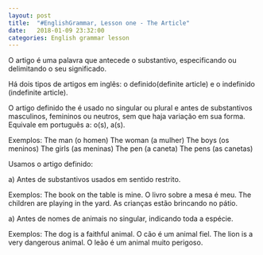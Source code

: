 ```yaml
---
layout: post
title:  "#EnglishGrammar, Lesson one - The Article"
date:   2018-01-09 23:32:00
categories: English grammar lesson
---
```


O artigo é uma palavra que antecede o substantivo, especificando ou delimitando o seu significado.

Há dois tipos de artigos em inglês: o definido(definite article) e o indefinido (indefinite article).

O artigo definido the é usado no singular ou plural e antes de substantivos masculinos, femininos ou neutros, sem que haja variação em sua forma. Equivale em português a: o(s), a(s).

Exemplos: The man (o homen)
		  The woman (a mulher)
		  The boys (os meninos)
		  The girls (as meninas)
		  The pen (a caneta)
		  The pens (as canetas)

Usamos o artigo definido:

a) Antes de substantivos usados em sentido restrito.

Exemplos: The book on the table is mine.
		  O livro sobre a mesa é meu.
		  The children are playing in the yard.
		  As crianças estão brincando no pátio.

a) Antes de nomes de animais no singular, indicando toda a espécie.

Exemplos: The dog is a faithful animal.
		  O cão é um animal fiel.
		  The lion is a very dangerous animal.
		  O leão é um animal muito perigoso.